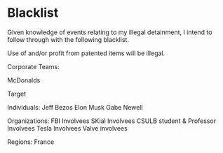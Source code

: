 # Blacklist
Given knowledge of events relating to my illegal detainment, I intend to follow through with the following blacklist. 

   
Use of and/or profit from patented items will be illegal. 

Corporate Teams: 



  McDonalds
  
  Target

Individuals: 
  Jeff Bezos
  Elon Musk
  Gabe Newell

Organizations: 
  FBI Involvees
  SKial Involvees
  CSULB student & Professor Involvees
  Tesla Involvees
  Valve involvees

Regions:  France
